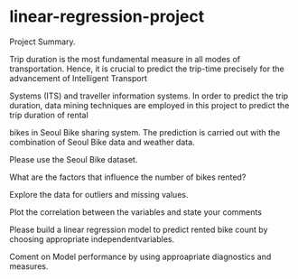# linear-regression-project
Project Summary.

Trip duration is the most fundamental measure in all modes of transportation. Hence, it is crucial to predict the trip-time precisely for the advancement of Intelligent Transport

Systems (ITS) and traveller information systems. In order to predict the trip duration, data mining techniques are employed in this project to predict the trip duration of rental 

bikes in Seoul Bike sharing system. The prediction is carried out with the combination of Seoul Bike data and weather data.

Please use the Seoul Bike dataset.

What are the factors that influence the number of bikes rented?

Explore the data for outliers and missing values.

Plot the correlation between the variables and state your comments

Please build a linear regression model to predict rented bike count by choosing appropriate independentvariables.

Coment on Model performance by using approapriate diagnostics and measures.
